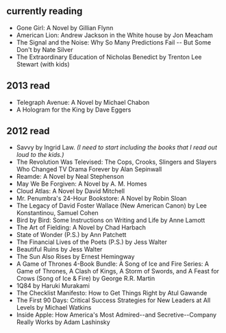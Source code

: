## currently reading

* Gone Girl: A Novel by Gillian Flynn
* American Lion: Andrew Jackson in the White house by Jon Meacham
* The Signal and the Noise: Why So Many Predictions Fail -- But Some Don't by Nate Silver
* The Extraordinary Education of Nicholas Benedict by Trenton Lee Stewart (with kids)

## 2013 read

* Telegraph Avenue: A Novel by Michael Chabon
* A Hologram for the King by Dave Eggers

## 2012 read

* Savvy by Ingrid Law. *(I need to start including the books that I read out loud to the kids.)*
* The Revolution Was Televised: The Cops, Crooks, Slingers and Slayers Who Changed TV Drama Forever by Alan Sepinwall
* Reamde: A Novel by Neal Stephenson
* May We Be Forgiven: A Novel by A. M. Homes
* Cloud Atlas: A Novel by David Mitchell
* Mr. Penumbra's 24-Hour Bookstore: A Novel by Robin Sloan
* The Legacy of David Foster Wallace (New American Canon) by Lee Konstantinou, Samuel Cohen
* Bird by Bird: Some Instructions on Writing and Life by Anne Lamott
* The Art of Fielding: A Novel by Chad Harbach
* State of Wonder (P.S.) by Ann Patchett
* The Financial Lives of the Poets (P.S.) by Jess Walter
* Beautiful Ruins by Jess Walter
* The Sun Also Rises by Ernest Hemingway
* A Game of Thrones 4-Book Bundle: A Song of Ice and Fire Series: A Game of Thrones, A Clash of Kings, A Storm of Swords, and A Feast for Crows (Song of Ice & Fire) by George R.R. Martin
* 1Q84 by Haruki Murakami
* The Checklist Manifesto: How to Get Things Right by Atul Gawande
* The First 90 Days: Critical Success Strategies for New Leaders at All Levels by Michael Watkins
* Inside Apple: How America's Most Admired--and Secretive--Company Really Works by Adam Lashinsky
